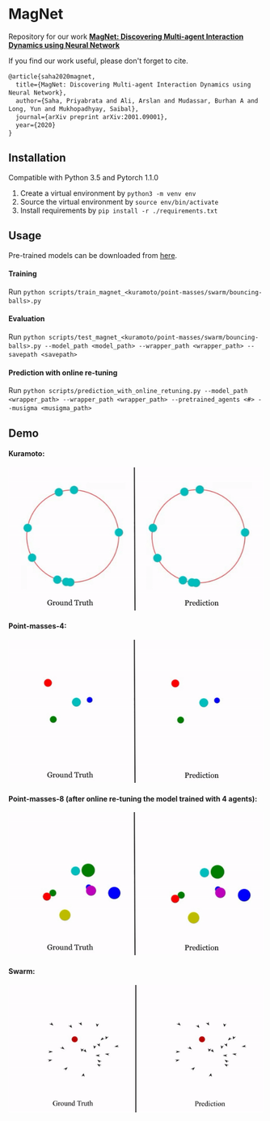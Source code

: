 # MagNet
Repository for our work [**MagNet: Discovering Multi-agent Interaction Dynamics using Neural Network**](https://arxiv.org/abs/2001.09001)

If you find our work useful, please don't forget to cite. 
```
@article{saha2020magnet,
  title={MagNet: Discovering Multi-agent Interaction Dynamics using Neural Network},
  author={Saha, Priyabrata and Ali, Arslan and Mudassar, Burhan A and Long, Yun and Mukhopadhyay, Saibal},
  journal={arXiv preprint arXiv:2001.09001},
  year={2020}
}

```

## Installation

Compatible with Python 3.5 and Pytorch 1.1.0

1. Create a virtual environment by `python3 -m venv env`
2. Source the virtual environment by `source env/bin/activate`
3. Install requirements by `pip install -r ./requirements.txt`

## Usage

Pre-trained models can be downloaded from [here](https://www.dropbox.com/sh/12c0wpgszty10hc/AABYKfrBdneQhKDmo8ony8vWa?dl=0).

#### Training

Run `python scripts/train_magnet_<kuramoto/point-masses/swarm/bouncing-balls>.py`

#### Evaluation

Run `python scripts/test_magnet_<kuramoto/point-masses/swarm/bouncing-balls>.py --model_path <model_path> --wrapper_path <wrapper_path> --savepath <savepath>`

#### Prediction with online re-tuning

Run `python scripts/prediction_with_online_retuning.py --model_path <wrapper_path> --wrapper_path <wrapper_path> --pretrained_agents <#> --musigma <musigma_path>`

## Demo

#### Kuramoto:
![Kuramoto](https://github.com/sahapriyabrata/MagNet/blob/master/videos/Kuramoto.gif)

#### Point-masses-4:
![Point-masses-4](https://github.com/sahapriyabrata/MagNet/blob/master/videos/Point-masses-4.gif)

#### Point-masses-8 (after online re-tuning the model trained with 4 agents):
![Point-masses-8](https://github.com/sahapriyabrata/MagNet/blob/master/videos/Point-masses-8.gif)

#### Swarm:
![Swarm](https://github.com/sahapriyabrata/MagNet/blob/master/videos/Swarm.gif)

